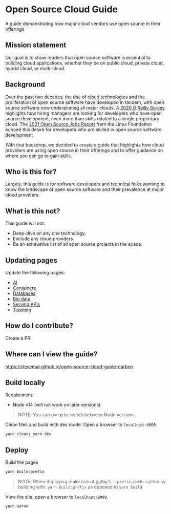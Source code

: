 # Open Source Cloud Guide

A guide demonstrating how major cloud vendors use open source in their offerings

## Mission statement

Our goal is to show readers that open source software is essential to building cloud applications, whether they be on public cloud, private cloud, hybrid cloud, or multi-cloud.

## Background

Over the past two decades, the rise of cloud technologies and the proliferation of open source software have developed in tandem, with open source software now underpinning all major clouds. A [2020 O'Reilly Survey](https://www.ibm.com/downloads/cas/PXR1GGZN) highlights how hiring managers are looking for developers who have open source development, even more than skills related to a single proprietary cloud. The [2021 Open Source Jobs Report](https://www.linuxfoundation.org/resources/publications/open-source-jobs-report-2021/?SSAID=862413&sscid=91k5_w9w4l) from the Linux Foundation echoed this desire for developers who are skilled in open source software development.

With that backdrop, we decided to create a guide that highlights how cloud providers are using open source in their offerings and to offer guidance on where you can go to gain skills.

## Who is this for?

Largely, this guide is for software developers and technical folks wanting to know the landscape of open source software and their prevalence at major cloud providers.

## What is this not?

This guide will not:

* Deep-dive on any one technology.
* Exclude any cloud providers.
* Be an exhaustive list of all open source projects in the space.

## Updating pages

Update the following pages:

* [AI](src/pages/guides/ai.mdx)
* [Containers](src/pages/guides/containers.mdx)
* [Databases](src/pages/guides/databases.mdx)
* [Big data](src/pages/guides/big-data.mdx)
* [Serving APIs](src/pages/guides/serving-apis.mdx)
* [Teaming](src/pages/guides/teaming.mdx)

## How do I contribute?

Create a PR!

## Where can I view the guide?

<https://stevemar.github.io/open-source-cloud-guide-carbon>

## Build locally

Requirement:

* Node v14 (will not work on later versions)

> NOTE: You can use [n](https://www.npmjs.com/package/n) to switch between Node versions.

Clean files and build with dev mode. Open a browser to `localhost:8000`.

```bash
yarn clean; yarn dev
```

## Deploy

Build the pages

```bash
yarn build:prefix
```

> NOTE: When deploying make use of gatby's `--prefix-paths` option by building with: `yarn build:prefix` as opposed to `yarn build`

View the site, open a browser to `localhost:9000`.

```bash
yarn serve
```
